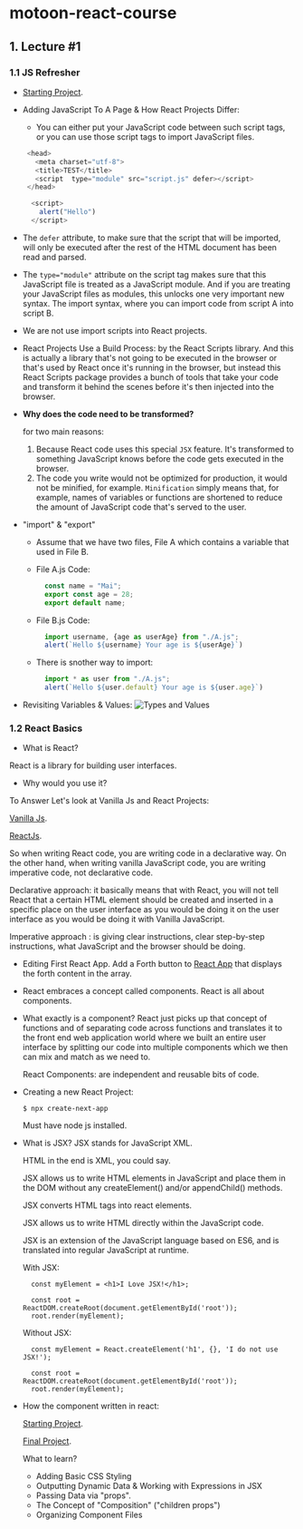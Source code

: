 # motoon-react-course

## 1. Lecture #1

### 1.1 JS Refresher

- [Starting Project](https://codesandbox.io/s/javascript-refresher-start-rytt3j).

-  Adding JavaScript To A Page & How React Projects Differ:

   - You can either put your JavaScript code between such script tags, or you can use those script tags to import JavaScript files.

   ```js
    <head>
      <meta charset="utf-8">
      <title>TEST</title>
      <script  type="module" src="script.js" defer></script>
    </head>
   ```

   ```js
     <script>
       alert("Hello")
     </script>
   ```

  - The `defer` attribute, to make sure that the script that will be imported, will only be executed after the rest of the HTML document has been read and parsed.
  - The `type="module"` attribute on the script tag makes sure that this JavaScript file is treated as a JavaScript module. And if you are treating your JavaScript files as modules, this unlocks one very important new syntax. The import syntax, where you can import code from script A into script B.
  - We are not use import scripts into React projects.
  - React Projects Use a Build Process: by the React Scripts library. And this is actually a library that's not going to be executed in the browser or that's used by React once it's running in the browser, but instead this React Scripts package provides a bunch of tools that take your code and transform it behind the scenes before it's then injected into the browser.
  - **Why does the code need to be transformed?**

    for two main reasons:
    1.  Because React code uses this special `JSX` feature. It's transformed to something JavaScript knows before the code gets executed in the browser.
    2.  The code you write would not be optimized for production, it would not be minified, for example. `Minification` simply means that, for example, names of variables or functions are shortened to reduce the amount of JavaScript code that's served to the user.

- "import" & "export"
  - Assume that we have two files, File A which contains a variable that used in File B.
  - File A.js Code:
 
    ```js
      const name = "Mai";
      export const age = 28;
      export default name;
    ```
  - File B.js Code:
    ```js
      import username, {age as userAge} from "./A.js";
      alert(`Hello ${username} Your age is ${userAge}`)
    ```
  - There is snother way to import:
    ```js
      import * as user from "./A.js";
      alert(`Hello ${user.default} Your age is ${user.age}`)
    ```
- Revisiting Variables & Values: ![Types and Values](https://user-images.githubusercontent.com/35450622/257054115-63507ef7-7aa6-4056-9f17-716ab395a227.png)

### 1.2 React Basics

- What is React?

React is a library for building user interfaces.

- Why would you use it?

To Answer Let's look at Vanilla Js and React Projects:


[Vanilla Js](https://codesandbox.io/s/vanilla-js-demo-6049kj).


[ReactJs](https://codesandbox.io/s/react-vs-vanilla-demo-uc08fv).


So when writing React code, you are writing code in a declarative way.
On the other hand, when writing vanilla JavaScript code, you are writing imperative code, not declarative code.


Declarative approach: it basically means that with React, you will not tell React that a certain HTML element should be created and inserted in a specific place on the user interface as you would be doing it on the user interface as you would be doing it with Vanilla JavaScript.

Imperative approach : is giving clear instructions, clear step-by-step instructions, what JavaScript and the browser should be doing.

- Editing First React App.
  Add a Forth button to [React App](https://codesandbox.io/s/first-react-app-start-7ec9fd) that displays the forth content in the array.

- React embraces a concept called components. React is all about components.
- What exactly is a component?
  React just picks up that concept of functions and of separating code across functions and translates it to the front end web application world where we built an entire user interface by splitting our code into multiple components which we then can mix and match as we need to.

  React Components: are independent and reusable bits of code.

- Creating a new React Project:


  ```$ npx create-next-app```

  Must have node js installed.

- What is JSX?
  JSX stands for JavaScript XML.

  HTML in the end is XML, you could say.

  JSX allows us to write HTML elements in JavaScript and place them in the DOM without any createElement()  and/or appendChild() methods.

  JSX converts HTML tags into react elements.

  JSX allows us to write HTML directly within the JavaScript code.

  JSX is an extension of the JavaScript language based on ES6, and is translated into regular JavaScript at runtime.

  With JSX:
  
  ```
    const myElement = <h1>I Love JSX!</h1>;

    const root = ReactDOM.createRoot(document.getElementById('root'));
    root.render(myElement); 

  ```

  Without JSX:

  ```
    const myElement = React.createElement('h1', {}, 'I do not use JSX!');
  
    const root = ReactDOM.createRoot(document.getElementById('root'));
    root.render(myElement);
  ```

- How the component written in react:

  [Starting Project](https://codesandbox.io/s/headless-platform-mdsdy6).

  [Final Project](https://codesandbox.io/s/distracted-gianmarco-gl88r8?file=/src/Question.js:332-373).

  What to learn?
   - Adding Basic CSS Styling
   - Outputting Dynamic Data & Working with Expressions in JSX
   - Passing Data via "props".
   - The Concept of "Composition" ("children props")
   - Organizing Component Files





  

